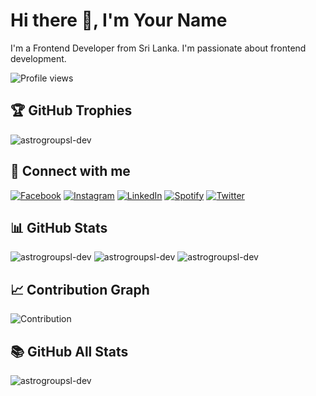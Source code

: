 # Hi there 👋, I'm Your Name

I'm a Frontend Developer from Sri Lanka. I'm passionate about frontend development.

![Profile views](https://komarev.com/ghpvc/?username=astrogroupsl-dev&label=Profile%20views&color=0e75b6&style=flat)

## 🏆 GitHub Trophies

<img src='https://github-profile-trophy.vercel.app/?username=astrogroupsl-dev' alt='astrogroupsl-dev'>

## 🔗 Connect with me

<a href="https://www.facebook.com/profile.php?id=100072737604608&mibextid=ZbWKwL" target="_blank"><img src="https://img.shields.io/badge/Facebook-%231877F2.svg?&style=flat-square&logo=facebook&logoColor=white" alt="Facebook"></a>
<a href="https://www.instagram.com/nadeesha_igneshius/" target="_blank"><img src="https://img.shields.io/badge/Instagram-%23E4405F.svg?&style=flat-square&logo=instagram&logoColor=white" alt="Instagram"></a>
<a href="https://www.linkedin.com/in/nadeesha-fernando-7980141bb" target="_blank"><img src="https://img.shields.io/badge/LinkedIn-%230077B5.svg?&style=flat-square&logo=linkedin&logoColor=white" alt="LinkedIn"></a>
<a href="https://open.spotify.com/user/31daycwk5datuv5g7nyr4lo3fmtu?si=2dba23d38b8e4711" target="_blank"><img src="https://img.shields.io/badge/Spotify-%231ED760.svg?&style=flat-square&logo=spotify&logoColor=white" alt="Spotify"></a>
<a href="https://twitter.com/Nadeesh78909401" target="_blank"><img src='https://img.shields.io/twitter/url?url=https%3A%2F%2Ftwitter.com%2FNadeesh78909401' alt='Twitter'></a>

## 📊 GitHub Stats

<img src='https://github-readme-stats.vercel.app/api/top-langs?username=astrogroupsl-dev&show_icons=true&locale=en&layout=compact' alt='astrogroupsl-dev'>
<img src='https://github-readme-stats.vercel.app/api?username=astrogroupsl-dev&show_icons=true&locale=en' alt='astrogroupsl-dev'>
<img src='https://github-readme-streak-stats.herokuapp.com/?user=astrogroupsl-dev&' alt='astrogroupsl-dev'>

## 📈 Contribution Graph

![Contribution](https://github-readme-activity-graph.vercel.app/graph?username=astrogroupsl-dev&bg_color=fffff0&color=708090&line=24292e&point=24292e&area=true&hide_border=true)

## 📚 GitHub All Stats

<img src='https://myreadme.vercel.app/api/embed/astrogroupsl-dev?panels=userstatistics,toprepositories,toplanguages,commitgraph' alt='astrogroupsl-dev'>